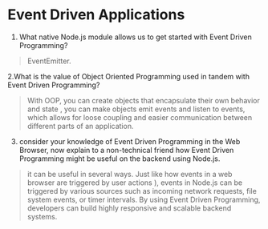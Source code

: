 # Event Driven Applications


1. What native Node.js module allows us to get started with Event Driven Programming?
> EventEmitter.

2.What is the value of Object Oriented Programming used in tandem with Event Driven Programming?
> With OOP, you can create objects that encapsulate their own behavior and state , you can make objects emit events and listen to events, which allows for loose coupling and easier communication between different parts of an application.

3. consider your knowledge of Event Driven Programming in the Web Browser, now explain to a non-technical friend how Event Driven Programming might be useful on the backend using Node.js.
> it can be useful in several ways. Just like how events in a web browser are triggered by user actions ), events in Node.js can be triggered by various sources such as incoming network requests, file system events, or timer intervals. By using Event Driven Programming, developers can build highly responsive and scalable backend systems.


